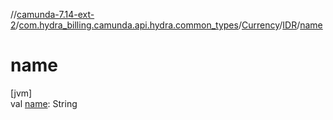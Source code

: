 //[camunda-7.14-ext-2](../../../../index.md)/[com.hydra_billing.camunda.api.hydra.common_types](../../index.md)/[Currency](../index.md)/[IDR](index.md)/[name](name.md)

# name

[jvm]\
val [name](name.md): String
